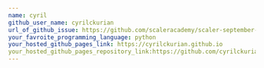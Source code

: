 ```yaml
---
name: cyril
github_user_name: cyrilckurian
url_of_github_issue: https://github.com/scaleracademy/scaler-september-open-source-challenge/issues/21
your_favroite_programming_language: python
your_hosted_github_pages_link: https://cyrilckurian.github.io
your_hosted_github_pages_repository_link:https://github.com/cyrilckurian/cyrilckurian.github.io
---
```

